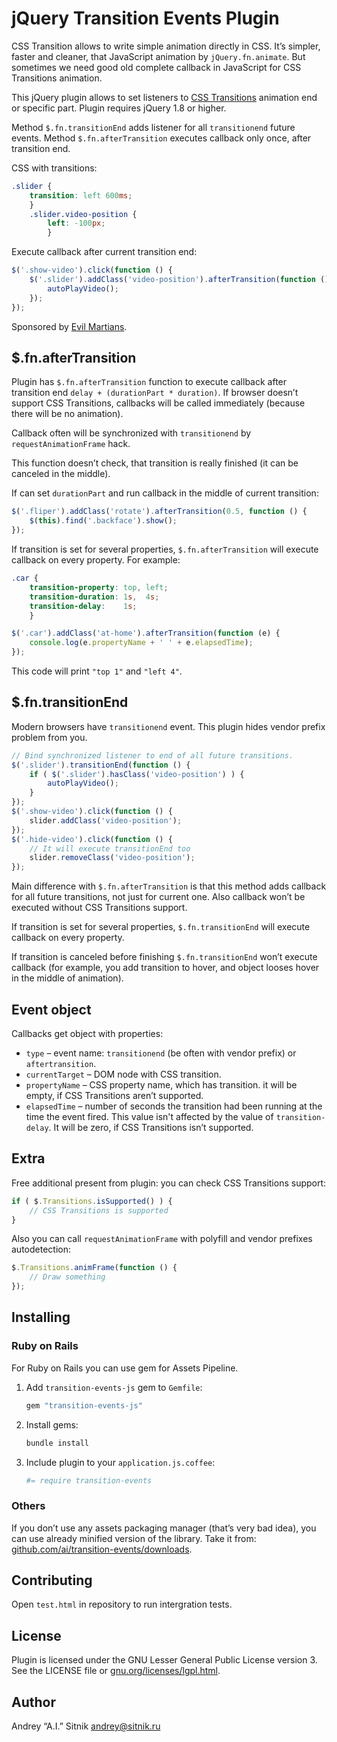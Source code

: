 # jQuery Transition Events Plugin

CSS Transition allows to write simple animation directly in CSS. It’s simpler,
faster and cleaner, that JavaScript animation by `jQuery.fn.animate`.
But sometimes we need good old complete callback in JavaScript for
CSS Transitions animation.

This jQuery plugin allows to set listeners to [CSS Transitions] animation end or
specific part. Plugin requires jQuery 1.8 or higher.

Method `$.fn.transitionEnd` adds listener for all `transitionend` future events.
Method `$.fn.afterTransition` executes callback only once, after transition end.

CSS with transitions:
```css
.slider {
    transition: left 600ms;
    }
    .slider.video-position {
        left: -100px;
        }
```

Execute callback after current transition end:
```js
$('.show-video').click(function () {
    $('.slider').addClass('video-position').afterTransition(function () {
        autoPlayVideo();
    });
});
```

Sponsored by [Evil Martians].

[CSS Transitions]: https://developer.mozilla.org/en-US/docs/CSS/Using_CSS_transitions
[Evil Martians]:   http://evilmartians.com/

## $.fn.afterTransition

Plugin has `$.fn.afterTransition` function to execute callback after transition
end `delay + (durationPart * duration)`. If browser doesn’t support
CSS Transitions, callbacks will be called immediately (because there will be no animation).

Callback often will be synchronized with `transitionend` by
`requestAnimationFrame` hack.

This function doesn’t check, that transition is really finished (it can be
canceled in the middle).

If can set `durationPart` and run callback in the middle of current transition:

```js
$('.fliper').addClass('rotate').afterTransition(0.5, function () {
    $(this).find('.backface').show();
});
```

If transition is set for several properties, `$.fn.afterTransition` will execute
callback on every property. For example:

```css
.car {
    transition-property: top, left;
    transition-duration: 1s,  4s;
    transition-delay:    1s;
    }
```

```js
$('.car').addClass('at-home').afterTransition(function (e) {
    console.log(e.propertyName + ' ' + e.elapsedTime);
});
```

This code will print `"top 1"` and `"left 4"`.

## $.fn.transitionEnd

Modern browsers have `transitionend` event. This plugin hides vendor prefix
problem from you.

```js
// Bind synchronized listener to end of all future transitions.
$('.slider').transitionEnd(function () {
    if ( $('.slider').hasClass('video-position') ) {
        autoPlayVideo();
    }
});
$('.show-video').click(function () {
    slider.addClass('video-position');
});
$('.hide-video').click(function () {
    // It will execute transitionEnd too
    slider.removeClass('video-position');
});
```

Main difference with `$.fn.afterTransition` is that this method adds callback
for all future transitions, not just for current one. Also callback won’t be
executed without CSS Transitions support.

If transition is set for several properties, `$.fn.transitionEnd` will execute
callback on every property.

If transition is canceled before finishing `$.fn.transitionEnd` won’t execute
callback (for example, you add transition to hover, and object looses hover in the
middle of animation).

## Event object

Callbacks get object with properties:
* `type` – event name: `transitionend` (be often with vendor prefix) or 
  `aftertransition`.
* `currentTarget` – DOM node with CSS transition.
* `propertyName` – CSS property name, which has transition. it will be empty,
  if CSS Transitions aren’t supported.
* `elapsedTime` – number of seconds the transition had been running at the time
  the event fired. This value isn't affected by the value of `transition-delay`.
  It will be zero, if CSS Transitions isn’t supported.

## Extra

Free additional present from plugin: you can check CSS Transitions support:

```js
if ( $.Transitions.isSupported() ) {
    // CSS Transitions is supported
}
```

Also you can call `requestAnimationFrame`  with polyfill and vendor prefixes
autodetection:

```js
$.Transitions.animFrame(function () {
    // Draw something
});
```

## Installing

### Ruby on Rails

For Ruby on Rails you can use gem for Assets Pipeline.

1. Add `transition-events-js` gem to `Gemfile`:

   ```ruby
   gem "transition-events-js"
   ```

2. Install gems:

   ```sh
   bundle install
   ```

3. Include plugin to your `application.js.coffee`:

   ```coffee
   #= require transition-events
   ```

### Others

If you don’t use any assets packaging manager (that’s very bad idea), you can use
already minified version of the library.
Take it from: [github.com/ai/transition-events/downloads].

[github.com/ai/transition-events/downloads]: https://github.com/ai/transition-events/downloads

## Contributing

Open `test.html` in repository to run intergration tests.

## License

Plugin is licensed under the GNU Lesser General Public License version 3.
See the LICENSE file or [gnu.org/licenses/lgpl.html].

[gnu.org/licenses/lgpl.html]: http://gnu.org/licenses/lgpl.html

## Author

Andrey “A.I.” Sitnik <andrey@sitnik.ru>
